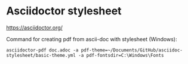# Asciidoctor stylesheet

https://asciidoctor.org/

Command for creating pdf from ascii-doc with stylesheet (Windows):

```asciidoctor-pdf doc.adoc -a pdf-theme=~/Documents/GitHub/asciidoc-stylesheet/basic-theme.yml -a pdf-fontsdir=C:\Windows\Fonts```
